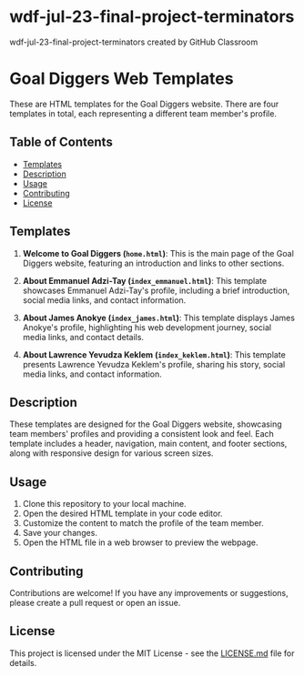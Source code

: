 # wdf-jul-23-final-project-terminators
wdf-jul-23-final-project-terminators created by GitHub Classroom
# Goal Diggers Web Templates

These are HTML templates for the Goal Diggers website. There are four templates in total, each representing a different team member's profile.

## Table of Contents

- [Templates](#templates)
- [Description](#description)
- [Usage](#usage)
- [Contributing](#contributing)
- [License](#license)

## Templates

1. **Welcome to Goal Diggers (`home.html`)**: This is the main page of the Goal Diggers website, featuring an introduction and links to other sections.

2. **About Emmanuel Adzi-Tay (`index_emmanuel.html`)**: This template showcases Emmanuel Adzi-Tay's profile, including a brief introduction, social media links, and contact information.

3. **About James Anokye (`index_james.html`)**: This template displays James Anokye's profile, highlighting his web development journey, social media links, and contact details.

4. **About Lawrence Yevudza Keklem (`index_keklem.html`)**: This template presents Lawrence Yevudza Keklem's profile, sharing his story, social media links, and contact information.

## Description

These templates are designed for the Goal Diggers website, showcasing team members' profiles and providing a consistent look and feel. Each template includes a header, navigation, main content, and footer sections, along with responsive design for various screen sizes.

## Usage

1. Clone this repository to your local machine.
2. Open the desired HTML template in your code editor.
3. Customize the content to match the profile of the team member.
4. Save your changes.
5. Open the HTML file in a web browser to preview the webpage.

## Contributing

Contributions are welcome! If you have any improvements or suggestions, please create a pull request or open an issue.

## License

This project is licensed under the MIT License - see the [LICENSE.md](LICENSE.md) file for details.
